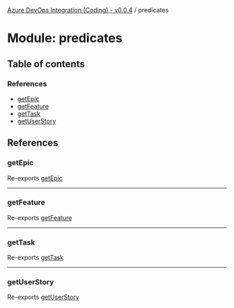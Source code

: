[Azure DevOps Integration (Coding) - v0.0.4](../README.md) / predicates

# Module: predicates

## Table of contents

### References

- [getEpic](predicates.md#getepic)
- [getFeature](predicates.md#getfeature)
- [getTask](predicates.md#gettask)
- [getUserStory](predicates.md#getuserstory)

## References

### getEpic

Re-exports [getEpic](predicates_get_epic.md#getepic)

___

### getFeature

Re-exports [getFeature](predicates_get_feature.md#getfeature)

___

### getTask

Re-exports [getTask](predicates_get_task.md#gettask)

___

### getUserStory

Re-exports [getUserStory](predicates_get_userstory.md#getuserstory)
